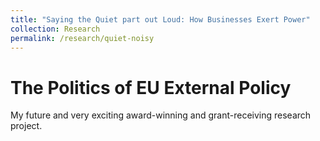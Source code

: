 ```yaml
---
title: "Saying the Quiet part out Loud: How Businesses Exert Power"
collection: Research
permalink: /research/quiet-noisy
---
```


The Politics of EU External Policy
======

My future and very exciting award-winning and grant-receiving research project.